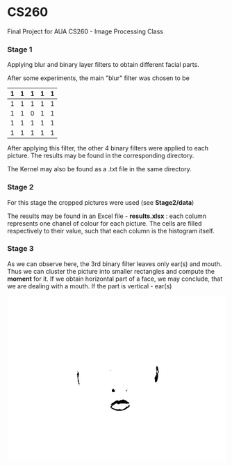 # CS260

Final Project for AUA CS260 - Image Processing Class

### Stage 1

Applying blur and binary layer filters to obtain different facial parts.

After some experiments, the main "blur" filter was chosen to be

1 | 1 | 1 | 1 | 1
--- | --- | --- | --- | ---
1 | 1 | 1 | 1 | 1
1 | 1 | 0 | 1 | 1
1 | 1 | 1 | 1 | 1
1 | 1 | 1 | 1 | 1

After applying this filter, the other 4 binary filters were applied 
to each picture. The results may be found in the corresponding directory.

The Kernel may also be found as a .txt file in the same directory.

### Stage 2

For this stage the cropped pictures were used (see **Stage2/data**)

The results may be found in an Excel file - **results.xlsx** : 
each column represents one chanel of colour for each picture.
The cells are filled respectively to their value,
 such that each column is the histogram itself.
 
 ### Stage 3
 As we can observe here, the 3rd binary filter leaves only ear(s) and mouth. 
 Thus we can cluster the picture into smaller rectangles and compute the **moment** for it. 
 If we obtain horizontal part of a face, we may conclude, that we are dealing with a mouth. 
 If the part is vertical - ear(s)  
  
 ![alt text](https://github.com/SergeyHovh/CS260/blob/master/src/com/company/Stage1/results/68-11-3.jpg?raw=true)